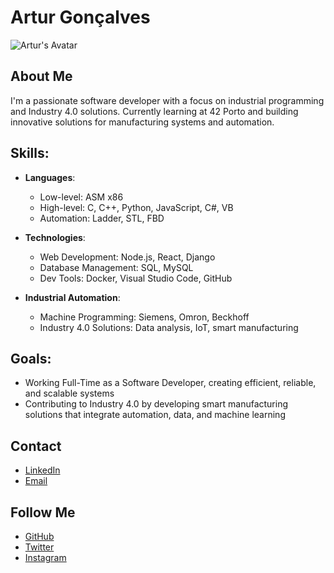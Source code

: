 # Artur Gonçalves
![Artur's Avatar](https://mir-s3-cdn-cf.behance.net/project_modules/max_1200/9bc27292880429.5e569ff84e4d0.gif)

## About Me
I'm a passionate software developer with a focus on industrial programming and Industry 4.0 solutions. Currently learning at 42 Porto and building innovative solutions for manufacturing systems and automation.

## Skills:
- **Languages**:
  - Low-level: ASM x86
  - High-level: C, C++, Python, JavaScript, C#, VB
  - Automation: Ladder, STL, FBD

- **Technologies**:
  - Web Development: Node.js, React, Django
  - Database Management: SQL, MySQL
  - Dev Tools: Docker, Visual Studio Code, GitHub

- **Industrial Automation**:
  - Machine Programming: Siemens, Omron, Beckhoff
  - Industry 4.0 Solutions: Data analysis, IoT, smart manufacturing

## Goals:
- Working Full-Time as a Software Developer, creating efficient, reliable, and scalable systems
- Contributing to Industry 4.0 by developing smart manufacturing solutions that integrate automation, data, and machine learning


## Contact
- [LinkedIn](https://www.linkedin.com/in/arturg04/)
- [Email](mailto:your.email@example.com)

## Follow Me
- [GitHub](https://github.com/Arturg04)
- [Twitter](https://twitter.com/arturg04)
- [Instagram](https://www.instagram.com/arturg04/)
